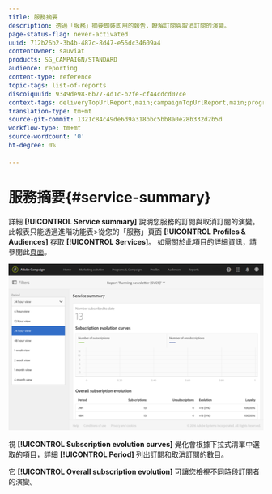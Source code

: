 ```yaml
---
title: 服務摘要
description: 透過「服務」摘要即裝即用的報告，瞭解訂閱與取消訂閱的演變。
page-status-flag: never-activated
uuid: 712b26b2-3b4b-487c-8d47-e56dc34609a4
contentOwner: sauviat
products: SG_CAMPAIGN/STANDARD
audience: reporting
content-type: reference
topic-tags: list-of-reports
discoiquuid: 9349de98-6b77-4d1c-b2fe-cf44cdcd07ce
context-tags: deliveryTopUrlReport,main;campaignTopUrlReport,main;programTopUrlReport,main
translation-type: tm+mt
source-git-commit: 1321c84c49de6d9a318bbc5bb8a0e28b332d2b5d
workflow-type: tm+mt
source-wordcount: '0'
ht-degree: 0%

---
```



# 服務摘要{#service-summary}

詳細 **[!UICONTROL Service summary]** 說明您服務的訂閱與取消訂閱的演變。
此報表只能透過進階功能表>從您的「服務」頁面 **[!UICONTROL Profiles & Audiences]** 存取 **[!UICONTROL Services]**。 如需關於此項目的詳細資訊，請參閱此[頁面](../../audiences/using/monitoring-subscriptions.md#service-reports)。

![](assets/service-summary.png)

視 **[!UICONTROL Subscription evolution curves]** 覺化會根據下拉式清單中選取的項目，詳細 **[!UICONTROL Period]** 列出訂閱和取消訂閱的數目。

它 **[!UICONTROL Overall subscription evolution]** 可讓您檢視不同時段訂閱者的演變。
